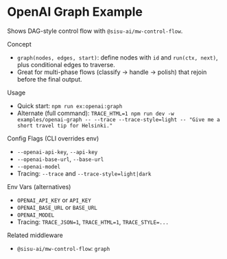 # OpenAI Graph Example

Shows DAG-style control flow with `@sisu-ai/mw-control-flow`.

Concept
- `graph(nodes, edges, start)`: define nodes with `id` and `run(ctx, next)`, plus conditional edges to traverse.
- Great for multi-phase flows (classify → handle → polish) that rejoin before the final output.

Usage
- Quick start: `npm run ex:openai:graph`
- Alternate (full command): `TRACE_HTML=1 npm run dev -w examples/openai-graph -- --trace --trace-style=light -- "Give me a short travel tip for Helsinki."`

Config Flags (CLI overrides env)
- `--openai-api-key`, `--api-key`
- `--openai-base-url`, `--base-url`
- `--openai-model`
- Tracing: `--trace` and `--trace-style=light|dark`

Env Vars (alternatives)
- `OPENAI_API_KEY` or `API_KEY`
- `OPENAI_BASE_URL` or `BASE_URL`
- `OPENAI_MODEL`
- Tracing: `TRACE_JSON=1`, `TRACE_HTML=1`, `TRACE_STYLE=...`

Related middleware
- `@sisu-ai/mw-control-flow`: `graph`
